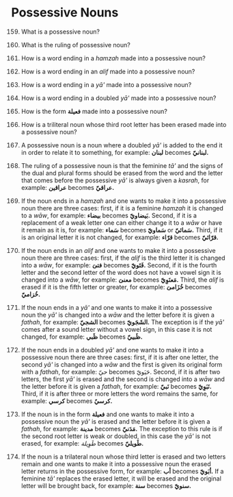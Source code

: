 Possessive Nouns
================

159. What is a possessive noun?

160. What is the ruling of possessive noun?

161. How is a word ending in a *hamzah* made into a possessive noun?

162. How is a word ending in an *alif* made into a possessive noun?

163. How is a word ending in a *yā'* made into a possessive noun?

164. How is a word ending in a doubled *yā'* made into a possessive
noun?

165. How is the form **فعیلة** made into a possessive noun?

166. How is a triliteral noun whose third root letter has been erased
made into a possessive noun?

159. A possessive noun is a noun where a doubled *yā'* is added to the
end it in order to relate it to something, for example: **لبنان**
becomes **لبنانيّ.**

160. The ruling of a possessive noun is that the feminine *tā'* and the
signs of the dual and plural forms should be erased from the word and
the letter that comes before the possessive *yā'* is always given a
*kasrah*, for example: **عراقین** becomes **عراقيّ.**

161. If the noun ends in a *hamzah* and one wants to make it into a
possessive noun there are three cases: first, if it is a feminine
*hamzah* it is changed to a *wāw*, for example: **بیضاء** becomes
**بَیضاويّ.** Second, if it is a replacement of a weak letter one can
either change it to a *wāw* or have it remain as it is, for example:
**سَماء** becomes **سَماويّ** or **سَمائيّ.** Third, if it is an
original letter it is not changed, for example: **قرّاء** becomes
**قرّائيّ.**

162. If the noun ends in an *alif* and one wants to make it into a
possessive noun there are three cases: first, if the *alif* is the third
letter it is changed into a *wāw*, for example: **فتیَ** becomes
**فَتَويّ.** Second, if it is the fourth letter and the second letter of
the word does not have a vowel sign it is changed into a *wāw*, for
example: **معنیَ** becomes **مَعنَوِيّ.** Third, the *alif* is erased if
it is the fifth letter or greater, for example: **خُزَامیَ** becomes
**خُزاميّ.**

163. If the noun ends in a *yā'* and one wants to make it into a
possessive noun the *yā'* is changed into a *wāw* and the letter before
it is given a *fathah*, for example: **الشجيّ** becomes **الشَجَويّ.**
The exception is if the *yā'* comes after a sound letter without a vowel
sign, in this case it is not changed, for example: **ظَبي** becomes
**ظَبیيّ.**

164. If the noun ends in a doubled *yā'* and one wants to make it into a
possessive noun there are three cases: first, if it is after one letter,
the second *yā'* is changed into a *wāw* and the first is given its
original form with a *fathah*, for example: حيّ becomes حَیَويّ. Second,
if it is after two letters, the first *yā'* is erased and the second is
changed into a *wāw* and the letter before it is given a *fathah*, for
example: **نَبيّ** becomes **نَبَوِيّ.** Third, if it is after three or
more letters the word remains the same, for example: **کرسي** becomes
**کرسيٌ.**

165. If the noun is in the form **فعیلة** and one wants to make it into
a possessive noun the *yā'* is erased and the letter before it is given
a *fathah*, for example: **مدینة** becomes **مَدَنيّ.** The exception to
this rule is if the second root letter is weak or doubled, in this case
the *yā'* is not erased, for example: *طَوِیلة* becomes **طَویليّ.**

166. If the noun is a trilateral noun whose third letter is erased and
two letters remain and one wants to make it into a possessive noun the
erased letter returns in the possessive form, for example: **أب**
becomes **أبَويّ.** If a feminine *tā'* replaces the erased letter, it
will be erased and the original letter will be brought back, for
example: **سنة** becomes **سنويّ.**



